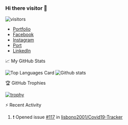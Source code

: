 ### Hi there visitor 👋
![visitors](https://visitor-badge.glitch.me/badge?page_id=noboomta)

  * [Portfolio](https://puvana-dev.web.app/)
  * [Facebook](https://www.facebook.com/boom.puvana)
  * [Instagram](https://www.instagram.com/noboomta/)
  * [Port](https://noboomta.github.io/)
  * [LinkedIn](https://www.linkedin.com/in/puvana-swatvanith-74706b205/)
 
📈 My GitHub Stats
  
  ![Top Languages Card](https://github-readme-stats.vercel.app/api/top-langs/?username=noboomta&layout=compact&theme=tokyonight&langs_count=10&hide=CMake,Makefile)
  ![Github stats](https://github-readme-stats.vercel.app/api?username=noboomta&theme=tokyonight&show_icons=true&count_private=true&) 
  
🏆 GitHub Trophies 

 [![trophy](https://github-profile-trophy.vercel.app/?username=noboomta&theme=darkhub)](https://github.com/noboomta/github-profile-trophy)

⚡ Recent Activity

<!--START_SECTION:activity-->
1. ❗️ Opened issue [#117](https://github.com/lisbono2001/Covid19-Tracker/issues/117) in [lisbono2001/Covid19-Tracker](https://github.com/lisbono2001/Covid19-Tracker)
<!--END_SECTION:activity-->
